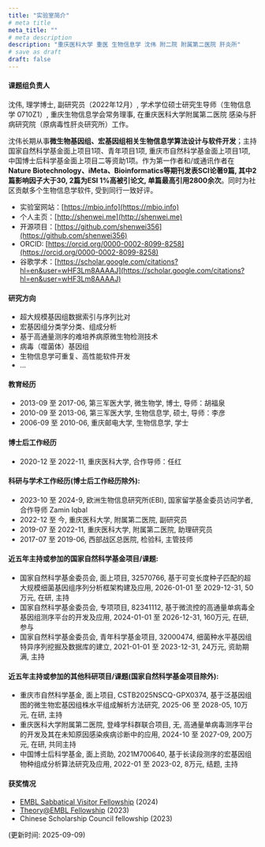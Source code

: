 ```yaml
---
title: "实验室简介"
# meta title
meta_title: ""
# meta description
description: "重庆医科大学 重医 生物信息学 沈伟 附二院 附属第二医院 肝炎所"
# save as draft
draft: false
---
```


#### 课题组负责人

沈伟, 理学博士, 副研究员（2022年12月）, 学术学位硕士研究生导师（生物信息学 0710Z1）, 重庆生物信息学会常务理事, 在重庆医科大学附属第二医院 感染与肝病研究院（原病毒性肝炎研究所）工作。

沈伟长期从事**微生物基因组、宏基因组相关生物信息学算法设计与软件开发**；主持国家自然科学基金面上项目1项、青年项目1项, 重庆市自然科学基金面上项目1项, 中国博士后科学基金面上项目二等资助1项。作为第一作者和/或通讯作者在**Nature Biotechnology、iMeta、Bioinformatics等期刊发表SCI论著9篇, 其中2篇影响因子大于30, 2篇为ESI 1%高被引论文, 单篇最高引用2800余次**。同时为社区贡献多个生物信息学软件, 受到同行一致好评。

- 实验室网站：[https://mbio.info](https://mbio.info)
- 个人主页：[http://shenwei.me](http://shenwei.me)
- 开源项目：[https://github.com/shenwei356](https://github.com/shenwei356)
- ORCID: [https://orcid.org/0000-0002-8099-8258](https://orcid.org/0000-0002-8099-8258)
- 谷歌学术：[https://scholar.google.com/citations?hl=en&user=wHF3Lm8AAAAJ](https://scholar.google.com/citations?hl=en&user=wHF3Lm8AAAAJ)

#### 研究方向

- 超大规模基因组数据索引与序列比对
- 宏基因组分类学分类、组成分析
- 基于高通量测序的难培养病原微生物检测技术
- 病毒（噬菌体）基因组
- 生物信息学可重复、高性能软件开发
- ...

#### 教育经历

- 2013-09 至 2017-06, 第三军医大学, 微生物学, 博士, 导师：胡福泉
- 2010-09 至 2013-06, 第三军医大学, 生物信息学, 硕士, 导师：李彦
- 2006-09 至 2010-06, 重庆邮电大学, 生物信息学, 学士

#### 博士后工作经历

- 2020-12 至 2022-11, 重庆医科大学, 合作导师：任红

#### 科研与学术工作经历(博士后工作经历除外):

- 2023-10 至 2024-9, 欧洲生物信息研究所(EBI), 国家留学基金委员访问学者, 合作导师 Zamin Iqbal
- 2022-12 至 今, 重庆医科大学, 附属第二医院, 副研究员
- 2019-07 至 2022-11, 重庆医科大学, 附属第二医院, 助理研究员
- 2017-07 至 2019-06, 西部战区总医院, 检验科, 主管技师

#### 近五年主持或参加的国家自然科学基金项目/课题:

- 国家自然科学基金委员会, 面上项目, 32570766, 基于可变长度种子匹配的超大规模细菌基因组序列分析框架构建及应用, 2026-01-01 至 2029-12-31, 50万元, 在研, 主持
- 国家自然科学基金委员会, 专项项目, 82341112, 基于微流控的高通量单病毒全基因组测序平台的开发及应用, 2024-01-01 至 2026-12-31, 160万元, 在研, 参与
- 国家自然科学基金委员会, 青年科学基金项目, 32000474, 细菌种水平基因组特异序列挖掘及数据库的建立, 2021-01-01 至 2023-12-31, 24万元, 资助期满, 主持

#### 近五年主持或参加的其他科研项目/课题(国家自然科学基金项目除外):

- 重庆市自然科学基金, 面上项目, CSTB2025NSCQ-GPX0374, 基于泛基因组图的微生物宏基因组株水平组成解析方法研究, 2025-06 至 2028-05, 10万元, 在研, 主持
- 重庆医科大学附属第二医院, 登峰学科群联合项目, 无, 高通量单病毒测序平台的开发及其在未知原因感染疾病诊断中的应用, 2024-10 至 2027-09, 200万元, 在研, 共同主持
- 中国博士后科学基金, 面上资助, 2021M700640, 基于长读段测序的宏基因组物种组成分析算法研究及应用, 2022-01 至 2023-02, 8万元, 结题, 主持

#### 获奖情况

- [EMBL Sabbatical Visitor Fellowship](https://www.embl.org/about/info/scientific-visitor-programme/fellowships/embl-sabbatical-visitor-fellowships/) (2024)
- [Theory@EMBL Fellowship](https://www.embl.org/about/info/scientific-visitor-programme/theoryembl/) (2023)
- Chinese Scholarship Council fellowship (2023)

(更新时间: 2025-09-09)
